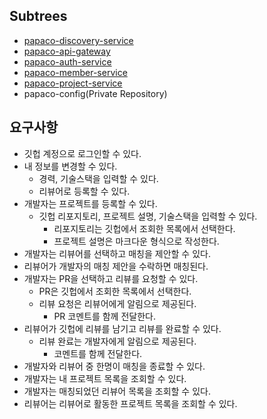 ## Subtrees
- [papaco-discovery-service](https://github.com/mandykr/papaco-discovery-service)
- [papaco-api-gateway](https://github.com/mandykr/papaco-api-gateway)
- [papaco-auth-service](https://github.com/mandykr/papaco-auth-service)
- [papaco-member-service](https://github.com/mandykr/papaco-member-service)
- [papaco-project-service](https://github.com/mandykr/papaco-project-service)
- papaco-config(Private Repository)

## 요구사항
- 깃헙 계정으로 로그인할 수 있다.
- 내 정보를 변경할 수 있다.
  - 경력, 기술스택을 입력할 수 있다.
  - 리뷰어로 등록할 수 있다.
- 개발자는 프로젝트를 등록할 수 있다.
  - 깃헙 리포지토리, 프로젝트 설명, 기술스택을 입력할 수 있다.
    - 리포지토리는 깃헙에서 조회한 목록에서 선택한다.
    - 프로젝트 설명은 마크다운 형식으로 작성한다.
- 개발자는 리뷰어를 선택하고 매칭을 제안할 수 있다.
- 리뷰어가 개발자의 매칭 제안을 수락하면 매칭된다.
- 개발자는 PR을 선택하고 리뷰를 요청할 수 있다.
  - PR은 깃헙에서 조회한 목록에서 선택한다.
  - 리뷰 요청은 리뷰어에게 알림으로 제공된다.
    - PR 코멘트를 함께 전달한다.
- 리뷰어가 깃헙에 리뷰를 남기고 리뷰를 완료할 수 있다.
  - 리뷰 완료는 개발자에게 알림으로 제공된다.
    - 코멘트를 함께 전달한다.
- 개발자와 리뷰어 중 한명이 매칭을 종료할 수 있다.
- 개발자는 내 프로젝트 목록을 조회할 수 있다.
- 개발자는 매칭되었던 리뷰어 목록을 조회할 수 있다.
- 리뷰어는 리뷰어로 활동한 프로젝트 목록을 조회할 수 있다.
